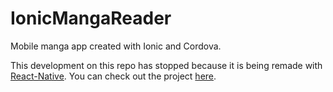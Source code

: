 # IonicMangaReader

Mobile manga app created with Ionic and Cordova.

This development on this repo has stopped because it is being remade with [React-Native](http://github.com/facebook/react-native). You can check out the project [here](http://github.com/charlieduong94/React-Native-Manga-App).
